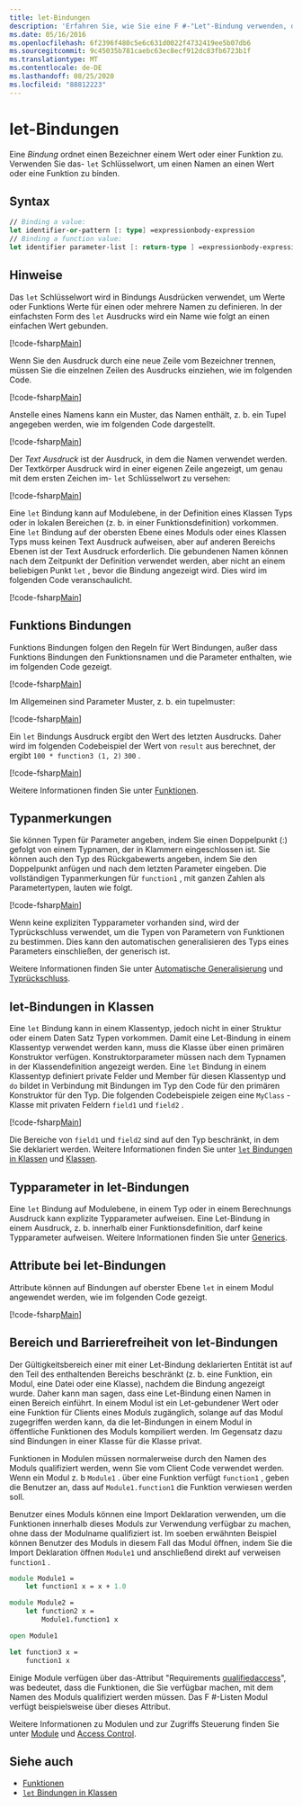 ```yaml
---
title: let-Bindungen
description: 'Erfahren Sie, wie Sie eine F #-"Let"-Bindung verwenden, die einen Bezeichner einem Wert oder einer Funktion zuordnet.'
ms.date: 05/16/2016
ms.openlocfilehash: 6f2396f480c5e6c631d0022f4732419ee5b07db6
ms.sourcegitcommit: 9c45035b781caebc63ec8ecf912dc83fb6723b1f
ms.translationtype: MT
ms.contentlocale: de-DE
ms.lasthandoff: 08/25/2020
ms.locfileid: "88812223"
---
```

# <a name="let-bindings"></a>let-Bindungen

Eine *Bindung* ordnet einen Bezeichner einem Wert oder einer Funktion zu. Verwenden Sie das- `let` Schlüsselwort, um einen Namen an einen Wert oder eine Funktion zu binden.

## <a name="syntax"></a>Syntax

```fsharp
// Binding a value:
let identifier-or-pattern [: type] =expressionbody-expression
// Binding a function value:
let identifier parameter-list [: return-type ] =expressionbody-expression
```

## <a name="remarks"></a>Hinweise

Das `let` Schlüsselwort wird in Bindungs Ausdrücken verwendet, um Werte oder Funktions Werte für einen oder mehrere Namen zu definieren. In der einfachsten Form des `let` Ausdrucks wird ein Name wie folgt an einen einfachen Wert gebunden.

[!code-fsharp[Main](~/samples/snippets/fsharp/lang-ref-1/snippet1101.fs)]

Wenn Sie den Ausdruck durch eine neue Zeile vom Bezeichner trennen, müssen Sie die einzelnen Zeilen des Ausdrucks einziehen, wie im folgenden Code.

[!code-fsharp[Main](~/samples/snippets/fsharp/lang-ref-1/snippet1102.fs)]

Anstelle eines Namens kann ein Muster, das Namen enthält, z. b. ein Tupel angegeben werden, wie im folgenden Code dargestellt.

[!code-fsharp[Main](~/samples/snippets/fsharp/lang-ref-1/snippet1103.fs)]

Der *Text Ausdruck* ist der Ausdruck, in dem die Namen verwendet werden. Der Textkörper Ausdruck wird in einer eigenen Zeile angezeigt, um genau mit dem ersten Zeichen im- `let` Schlüsselwort zu versehen:

[!code-fsharp[Main](~/samples/snippets/fsharp/lang-ref-1/snippet1104.fs)]

Eine `let` Bindung kann auf Modulebene, in der Definition eines Klassen Typs oder in lokalen Bereichen (z. b. in einer Funktionsdefinition) vorkommen. Eine `let` Bindung auf der obersten Ebene eines Moduls oder eines Klassen Typs muss keinen Text Ausdruck aufweisen, aber auf anderen Bereichs Ebenen ist der Text Ausdruck erforderlich. Die gebundenen Namen können nach dem Zeitpunkt der Definition verwendet werden, aber nicht an einem beliebigen Punkt `let` , bevor die Bindung angezeigt wird. Dies wird im folgenden Code veranschaulicht.

[!code-fsharp[Main](~/samples/snippets/fsharp/lang-ref-1/snippet1105.fs)]

## <a name="function-bindings"></a>Funktions Bindungen

Funktions Bindungen folgen den Regeln für Wert Bindungen, außer dass Funktions Bindungen den Funktionsnamen und die Parameter enthalten, wie im folgenden Code gezeigt.

[!code-fsharp[Main](~/samples/snippets/fsharp/lang-ref-1/snippet1106.fs)]

Im Allgemeinen sind Parameter Muster, z. b. ein tupelmuster:

[!code-fsharp[Main](~/samples/snippets/fsharp/lang-ref-1/snippet1107.fs)]

Ein `let` Bindungs Ausdruck ergibt den Wert des letzten Ausdrucks. Daher wird im folgenden Codebeispiel der Wert von `result` aus berechnet, der ergibt `100 * function3 (1, 2)` `300` .

[!code-fsharp[Main](~/samples/snippets/fsharp/lang-ref-1/snippet1109.fs)]

Weitere Informationen finden Sie unter [Funktionen](index.md).

## <a name="type-annotations"></a>Typanmerkungen

Sie können Typen für Parameter angeben, indem Sie einen Doppelpunkt (:) gefolgt von einem Typnamen, der in Klammern eingeschlossen ist. Sie können auch den Typ des Rückgabewerts angeben, indem Sie den Doppelpunkt anfügen und nach dem letzten Parameter eingeben. Die vollständigen Typanmerkungen für `function1` , mit ganzen Zahlen als Parametertypen, lauten wie folgt.

[!code-fsharp[Main](~/samples/snippets/fsharp/lang-ref-1/snippet1108.fs)]

Wenn keine expliziten Typparameter vorhanden sind, wird der Typrückschluss verwendet, um die Typen von Parametern von Funktionen zu bestimmen. Dies kann den automatischen generalisieren des Typs eines Parameters einschließen, der generisch ist.

Weitere Informationen finden Sie unter [Automatische Generalisierung](../generics/automatic-generalization.md) und [Typrückschluss](../type-inference.md).

## <a name="let-bindings-in-classes"></a>let-Bindungen in Klassen

Eine `let` Bindung kann in einem Klassentyp, jedoch nicht in einer Struktur oder einem Daten Satz Typen vorkommen. Damit eine Let-Bindung in einem Klassentyp verwendet werden kann, muss die Klasse über einen primären Konstruktor verfügen. Konstruktorparameter müssen nach dem Typnamen in der Klassendefinition angezeigt werden. Eine `let` Bindung in einem Klassentyp definiert private Felder und Member für diesen Klassentyp und `do` bildet in Verbindung mit Bindungen im Typ den Code für den primären Konstruktor für den Typ. Die folgenden Codebeispiele zeigen eine `MyClass` -Klasse mit privaten Feldern `field1` und `field2` .

[!code-fsharp[Main](~/samples/snippets/fsharp/lang-ref-1/snippet1110.fs)]

Die Bereiche von `field1` und `field2` sind auf den Typ beschränkt, in dem Sie deklariert werden. Weitere Informationen finden Sie unter [ `let` Bindungen in Klassen](../members/let-bindings-in-classes.md) und [Klassen](../classes.md).

## <a name="type-parameters-in-let-bindings"></a>Typparameter in let-Bindungen

Eine `let` Bindung auf Modulebene, in einem Typ oder in einem Berechnungs Ausdruck kann explizite Typparameter aufweisen. Eine Let-Bindung in einem Ausdruck, z. b. innerhalb einer Funktionsdefinition, darf keine Typparameter aufweisen. Weitere Informationen finden Sie unter [Generics](../generics/index.md).

## <a name="attributes-on-let-bindings"></a>Attribute bei let-Bindungen

Attribute können auf Bindungen auf oberster Ebene `let` in einem Modul angewendet werden, wie im folgenden Code gezeigt.

[!code-fsharp[Main](~/samples/snippets/fsharp/lang-ref-1/snippet1111.fs)]

## <a name="scope-and-accessibility-of-let-bindings"></a>Bereich und Barrierefreiheit von let-Bindungen

Der Gültigkeitsbereich einer mit einer Let-Bindung deklarierten Entität ist auf den Teil des enthaltenden Bereichs beschränkt (z. b. eine Funktion, ein Modul, eine Datei oder eine Klasse), nachdem die Bindung angezeigt wurde. Daher kann man sagen, dass eine Let-Bindung einen Namen in einen Bereich einführt. In einem Modul ist ein Let-gebundener Wert oder eine Funktion für Clients eines Moduls zugänglich, solange auf das Modul zugegriffen werden kann, da die let-Bindungen in einem Modul in öffentliche Funktionen des Moduls kompiliert werden. Im Gegensatz dazu sind Bindungen in einer Klasse für die Klasse privat.

Funktionen in Modulen müssen normalerweise durch den Namen des Moduls qualifiziert werden, wenn Sie vom Client Code verwendet werden. Wenn ein Modul z. b `Module1` . über eine Funktion verfügt `function1` , geben die Benutzer an, dass auf `Module1.function1` die Funktion verwiesen werden soll.

Benutzer eines Moduls können eine Import Deklaration verwenden, um die Funktionen innerhalb dieses Moduls zur Verwendung verfügbar zu machen, ohne dass der Modulname qualifiziert ist. Im soeben erwähnten Beispiel können Benutzer des Moduls in diesem Fall das Modul öffnen, indem Sie die Import Deklaration öffnen `Module1` und anschließend direkt auf verweisen `function1` .

```fsharp
module Module1 =
    let function1 x = x + 1.0

module Module2 =
    let function2 x =
        Module1.function1 x

open Module1

let function3 x =
    function1 x
```

Einige Module verfügen über das-Attribut "Requirements [qualifiedaccess](https://fsharp.github.io/fsharp-core-docs/reference/fsharp-core-requirequalifiedaccessattribute.html)", was bedeutet, dass die Funktionen, die Sie verfügbar machen, mit dem Namen des Moduls qualifiziert werden müssen. Das F #-Listen Modul verfügt beispielsweise über dieses Attribut.

Weitere Informationen zu Modulen und zur Zugriffs Steuerung finden Sie unter [Module](../modules.md) und [Access Control](../access-control.md).

## <a name="see-also"></a>Siehe auch

- [Funktionen](index.md)
- [`let` Bindungen in Klassen](../members/let-bindings-in-classes.md)
